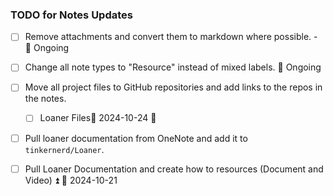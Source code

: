 ### TODO for Notes Updates
- [ ] Remove attachments and convert them to markdown where possible. - 🔁 Ongoing 
- [ ] Change all note types to "Resource" instead of mixed labels. 🔁 Ongoing 
- [ ] Move all project files to GitHub repositories and add links to the repos in the notes.
	- [ ] Loaner Files📅 2024-10-24 🔼 
- [ ] Pull loaner documentation from OneNote and add it to `tinkernerd/Loaner`.
- [ ] Pull Loaner Documentation and create how to resources (Document and Video) ⏫ 📅 2024-10-21


